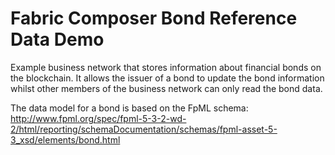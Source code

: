# Fabric Composer Bond Reference Data Demo

Example business network that stores information about financial bonds on the blockchain. It allows
the issuer of a bond to update the bond information whilst other members of the business network can
only read the bond data.

The data model for a bond is based on the FpML schema:
http://www.fpml.org/spec/fpml-5-3-2-wd-2/html/reporting/schemaDocumentation/schemas/fpml-asset-5-3_xsd/elements/bond.html
